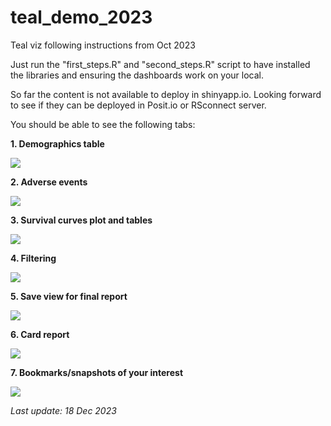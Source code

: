 # teal_demo_2023

Teal viz following instructions from Oct 2023

Just run the "first_steps.R" and "second_steps.R" script to have installed the libraries and ensuring the dashboards work on your local.

So far the content is not available to deploy in shinyapp.io. Looking forward to see if they can be deployed in Posit.io or RSconnect server.

You should be able to see the following tabs:

**1. Demographics table**

![](https://github.com/corinabioinformatic/teal_demo_2023/tree/main/www/1_demographicstable.png)

**2. Adverse events**

![](https://github.com/corinabioinformatic/teal_demo_2023/tree/main/www/2_adverseevent.png)

**3. Survival curves plot and tables**

![](https://github.com/corinabioinformatic/teal_demo_2023/tree/main/www/3_kmplots.png)

**4. Filtering**

![](https://github.com/corinabioinformatic/teal_demo_2023/tree/main/www/4_preparefilters.png)

**5. Save view for final report**

![](https://github.com/corinabioinformatic/teal_demo_2023/tree/main/www/5_addcardforreport.png)

**6. Card report**

![](https://github.com/corinabioinformatic/teal_demo_2023/tree/main/www/6_downloadTargeReports.png)

**7. Bookmarks/snapshots of your interest**

![](https://github.com/corinabioinformatic/teal_demo_2023/tree/main/www/7_bookmark_snapshot.png)




_Last update: 18 Dec 2023_
